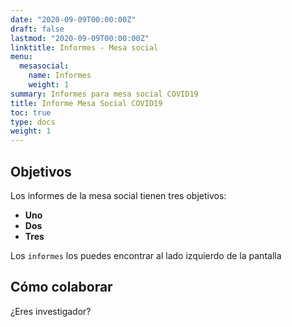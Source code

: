 ```yaml
---
date: "2020-09-09T00:00:00Z"
draft: false
lastmod: "2020-09-09T00:00:00Z"
linktitle: Informes - Mesa social
menu:
  mesasocial:
    name: Informes
    weight: 1
summary: Informes para mesa social COVID19
title: Informe Mesa Social COVID19
toc: true
type: docs
weight: 1
---
```


## Objetivos

Los informes de la mesa social tienen tres objetivos:

* **Uno**
* **Dos**
* **Tres**

Los `informes` los puedes encontrar al lado izquierdo de la pantalla

## Cómo colaborar

¿Eres investigador?

